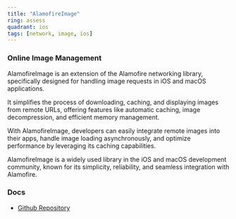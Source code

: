 ```yaml
---
title: "AlamofireImage"
ring: assess
quadrant: ios
tags: [network, image, ios]
---
```


### Online Image Management

AlamofireImage is an extension of the Alamofire networking library, specifically designed for handling image requests in iOS and macOS applications.

It simplifies the process of downloading, caching, and displaying images from remote URLs, offering features like automatic caching, image decompression, and efficient memory management.

With AlamofireImage, developers can easily integrate remote images into their apps, handle image loading asynchronously, and optimize performance by leveraging its caching capabilities.

AlamofireImage is a widely used library in the iOS and macOS development community, known for its simplicity, reliability, and seamless integration with Alamofire.

### Docs

- [Github Repository](https://github.com/Alamofire/Alamofireimage)
